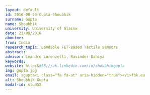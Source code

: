 ```yaml
---
layout: default 
id: 2016-08-23-Gupta-Shoubhik
surname: Gupta
name: Shoubhik
university: University of Glasow
date: 23/08/2016
aboutme: 
from: India
research_topic: Bendable FET-Based Tactile sensors
abstract: 
advisor: Leandro Lorenzelli, Ravinder Dahiya
keywords: 
website: https&#58;//uk.linkedin.com/in/shoubhikgupta
img: gupta.jpg
email: sgupta<i class="fa fa-at" aria-hidden="true"></i>fbk.eu
alt: Shoubhik Gupta
modal-id: stud52
---
```

